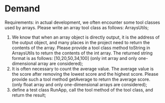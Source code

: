 # Demand

Requirements: in actual development, we often encounter some tool classes used by arrays. Please write an array tool
class as follows: ArraysUtils;

1. We know that when an array object is directly output, it is the address of the output object, and many places in the
   project need to return the contents of the array. Please provide a tool class method toString in ArraysUtils to
   return the contents of the int array. The returned string format is as follows: [10,20,50,34,100] (only int array and
   only one-dimensional array are considered);
2. It is often necessary to count the average value. The average value is the score after removing the lowest score and
   the highest score. Please provide such a tool method getAverage to return the average score. (only float array and
   only one-dimensional arrays are considered);
3. define a test class RunApp, call the tool method of the tool class, and return the result;